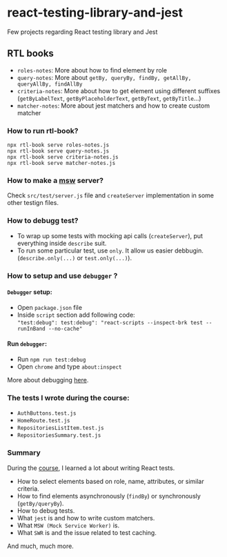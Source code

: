 # react-testing-library-and-jest
Few projects regarding React testing library and Jest

## RTL books
- `roles-notes`: More about how to find element by role
- `query-notes`: More about `getBy, queryBy, findBy, getAllBy, queryAllBy, findAllBy`
- `criteria-notes`: More about how to get element using different suffixes (`getByLabelText`, `getByPlaceholderText`, `getByText`, `getByTitle`...)
- `matcher-notes`: More about jest matchers and how to create custom matcher

### How to run rtl-book?
`npx rtl-book serve roles-notes.js`  
`npx rtl-book serve query-notes.js`  
`npx rtl-book serve criteria-notes.js`  
`npx rtl-book serve matcher-notes.js`  


### How to make a [msw](https://mswjs.io/docs/) server? 
Check `src/test/server.js` file and `createServer` implementation in some other testign files.

### How to debugg test?
- To wrap up some tests with mocking api calls (`createServer`), put everything inside `describe` suit.
- To run some particular test, use `only`. It allow us easier debbugin. (`describe.only(...)` or `test.only(...)`).

### How to setup and use `debugger` ?
#### `Debugger` setup:
- Open `package.json` file
- Inside `script` section add following code:  
`"test:debug": test:debug": "react-scripts --inspect-brk test --runInBand --no-cache"` 

#### Run `debugger`:
- Run `npm run test:debug`
- Open `chrome` and type `about:inspect`

More about debugging [here](https://create-react-app.dev/docs/debugging-tests/).

### The tests I wrote during the course:
- `AuthButtons.test.js`
- `HomeRoute.test.js`
- `RepositoriesListItem.test.js`
- `RepositoriesSummary.test.js`

### Summary
During the [course](https://www.udemy.com/course/react-testing-library-and-jest/), I learned a lot about writing React tests.

- How to select elements based on role, name, attributes, or similar criteria.
- How to find elements asynchronously (`findBy`) or synchronously (`getBy/queryBy`).
- How to debug tests.
- What `jest` is and how to write custom matchers.
- What `MSW (Mock Service Worker)` is.
- What `SWR` is and the issue related to test caching.

And much, much more.